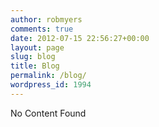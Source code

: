 ```yaml
---
author: robmyers
comments: true
date: 2012-07-15 22:56:27+00:00
layout: page
slug: blog
title: Blog
permalink: /blog/
wordpress_id: 1994
---
```


No Content Found
